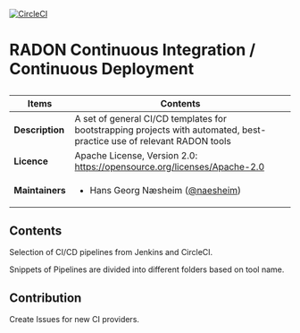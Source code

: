 [![CircleCI](https://circleci.com/gh/naesheim/tosca-blueprint-aws-lambda.svg?style=svg)](https://circleci.com/gh/naesheim/tosca-blueprint-aws-lambda)

# RADON Continuous Integration / Continuous Deployment

## 

| Items | Contents | 
| --- | --- |
| **Description** | A set of general CI/CD templates for bootstrapping projects with automated, best-practice use of relevant RADON tools  |
| **Licence**| Apache License, Version 2.0: https://opensource.org/licenses/Apache-2.0 |
| **Maintainers**| <ul><li>Hans Georg Næsheim ([@naesheim](https://github.com/naesheim)) </li></ul> |

## Contents

Selection of CI/CD pipelines from Jenkins and CircleCI.

Snippets of Pipelines are divided into different folders based on tool name.


## Contribution

Create Issues for new CI providers.


